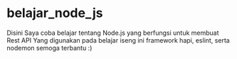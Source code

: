 # belajar_node_js
Disini Saya coba belajar tentang Node.js yang berfungsi untuk membuat Rest API
Yang digunakan pada belajar iseng ini framework hapi, eslint, serta nodemon
semoga terbantu :)
